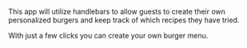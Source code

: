 This app will utilize handlebars to allow guests to create their own personalized burgers and keep track of which recipes they have tried.

With just a few clicks you can create your own burger menu.

